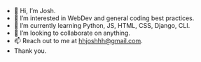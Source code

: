 - 👋 Hi, I’m Josh.
- 👀 I’m interested in WebDev and general coding best practices.
- 🌱 I’m currently learning Python, JS, HTML, CSS, Django, CLI.
- 💞️ I’m looking to collaborate on anything. 
- 📫 Reach out to me at hhjoshhh@gmail.com.
- Thank you.

<!---
xJosHubx/xJosHubx is a ✨ special ✨ repository because its `README.md` (this file) appears on your GitHub profile.
You can click the Preview link to take a look at your changes.
--->
